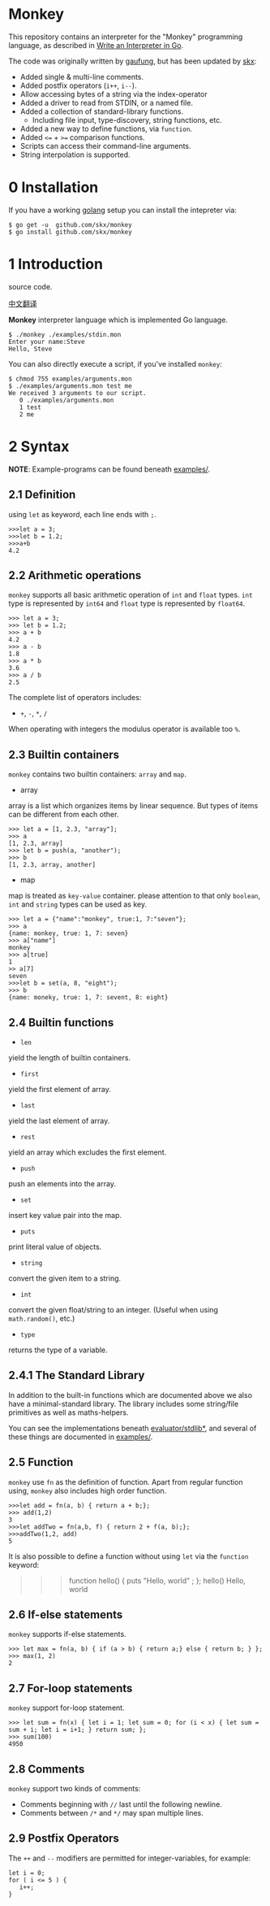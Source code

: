 # Monkey

This repository contains an interpreter for the "Monkey" programming
language, as described in [Write an Interpreter in Go](https://interpreterbook.com).

The code was originally written by [gaufung](https://github.com/gaufung/Monkey), but has been updated by [skx](https://github.com/skx/monkey):

* Added single & multi-line comments.
* Added postfix operators (`i++`, `i--`).
* Allow accessing bytes of a string via the index-operator
* Added a driver to read from STDIN, or a named file.
* Added a collection of standard-library functions.
    * Including file input, type-discovery, string functions, etc.
* Added a new way to define functions, via `function`.
* Added `<=` + `>=` comparison functions.
* Scripts can access their command-line arguments.
* String interpolation is supported.

# 0 Installation

If you have a working [golang](https://golang.org/) setup you can
install the intepreter via:

    $ go get -u  github.com/skx/monkey
    $ go install github.com/skx/monkey


# 1 Introduction
 source code.

[中文翻译](book/README.md)

**Monkey** interpreter language which is implemented Go language.
```
$ ./monkey ./examples/stdin.mon
Enter your name:Steve
Hello, Steve
```

You can also directly execute a script, if you've installed `monkey`:

    $ chmod 755 examples/arguments.mon
    $ ./examples/arguments.mon test me
    We received 3 arguments to our script.
       0 ./examples/arguments.mon
       1 test
       2 me

# 2 Syntax

**NOTE**: Example-programs can be found beneath [examples/](examples/).


## 2.1 Definition
using `let` as keyword, each line ends with `;`.
```
>>>let a = 3;
>>>let b = 1.2;
>>>a+b
4.2
```

## 2.2 Arithmetic operations
`monkey` supports all basic arithmetic operation of `int` and `float` types. `int` type is represented by `int64` and `float` type is represented by `float64`.

```
>>> let a = 3;
>>> let b = 1.2;
>>> a + b
4.2
>>> a - b
1.8
>>> a * b
3.6
>>> a / b
2.5
```

The complete list of operators includes:

* `+`, `-`, `*`, `/`

When operating with integers the modulus operator is available too `%`.


## 2.3 Builtin containers
`monkey` contains two builtin containers: `array` and `map`.
- array

array is a list which organizes items by linear sequence. But types of items can be different from each other.

```
>>> let a = [1, 2.3, "array"];
>>> a
[1, 2.3, array]
>>> let b = push(a, "another");
>>> b
[1, 2.3, array, another]
```

- map

map is treated as `key-value` container. please attention to that only `boolean`, `int` and `string` types can be used as key.

```
>>> let a = {"name":"monkey", true:1, 7:"seven"};
>>> a
{name: monkey, true: 1, 7: seven}
>>> a["name"]
monkey
>>> a[true]
1
>> a[7]
seven
>>>let b = set(a, 8, "eight");
>>> b
{name: moneky, true: 1, 7: sevent, 8: eight}
```

## 2.4 Builtin functions

- `len`

yield the length of builtin containers.

- `first`

yield the first element of array.

- `last`

yield the last element of array.

- `rest`

yield an array which excludes the first element.

- `push`

push an elements into the array.

- `set`

insert key value pair into the map.

- `puts`

print literal value of objects.

- `string`

convert the given item to a string.

- `int`

convert the given float/string to an integer.  (Useful when using `math.random()`, etc.)

- `type`

returns the type of a variable.


## 2.4.1 The Standard Library

In addition to the built-in functions which are documented above we also
have a minimal-standard library.  The library includes some string/file
primitives as well as maths-helpers.

You can see the implementations beneath [evaluator/stdlib*](evaluator/),
and several of these things are documented in [examples/](examples/).


## 2.5 Function

`monkey` use `fn` as the definition of function. Apart from regular function using, `monkey` also includes high order function.

```
>>>let add = fn(a, b) { return a + b;};
>>> add(1,2)
3
>>>let addTwo = fn(a,b, f) { return 2 + f(a, b);};
>>>addTwo(1,2, add)
5
```

It is also possible to define a function without using `let` via the `function` keyword:

>>>function hello() { puts "Hello, world" ; };
>>> hello()
Hello, world


## 2.6 If-else statements

`monkey` supports if-else statements.
```
>>> let max = fn(a, b) { if (a > b) { return a;} else { return b; } };
>>> max(1, 2)
2
```

## 2.7 For-loop statements

`monkey` support for-loop statement.

```
>>> let sum = fn(x) { let i = 1; let sum = 0; for (i < x) { let sum = sum + i; let i = i+1; } return sum; };
>>> sum(100)
4950
```

## 2.8 Comments

`monkey` support two kinds of comments:

* Comments beginning with `//` last until the following newline.
* Comments between `/*` and `*/` may span multiple lines.


## 2.9 Postfix Operators

The `++` and `--` modifiers are permitted for integer-variables, for example:

    let i = 0;
    for ( i <= 5 ) {
       i++;
    }
